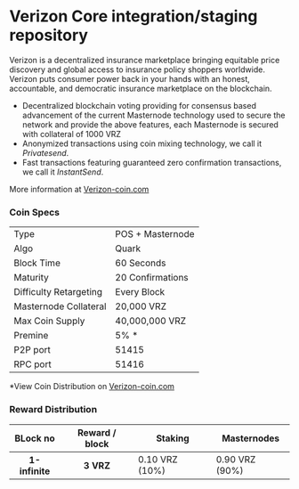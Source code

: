 # Verizon Core integration/staging repository

Verizon is a decentralized insurance marketplace bringing equitable price discovery and global access to insurance policy shoppers worldwide. Verizon puts consumer power back in your hands with an honest, accountable, and democratic insurance marketplace on the blockchain.

- Decentralized blockchain voting providing for consensus based advancement of the current Masternode technology used to secure the network and provide the above features, each Masternode is secured with collateral of 1000 VRZ
- Anonymized transactions using coin mixing technology, we call it _Privatesend_.
- Fast transactions featuring guaranteed zero confirmation transactions, we call it _InstantSend_.

More information at [Verizon-coin.com](http://Verizon-coin.com)

### Coin Specs

<table>
<tr><td>Type</td><td>POS + Masternode</td></tr>
<tr><td>Algo</td><td>Quark</td></tr>
<tr><td>Block Time</td><td>60 Seconds</td></tr>
<tr><td>Maturity</td><td>20 Confirmations</td></tr>
<tr><td>Difficulty Retargeting</td><td>Every Block</td></tr>
<tr><td>Masternode Collateral</td><td>20,000 VRZ</td></tr>
<tr><td>Max Coin Supply</td><td>40,000,000 VRZ</td></tr>
<tr><td>Premine</td><td>5% *</td></tr>
<tr><td>P2P port</td><td>51415</td></tr>
<tr><td>RPC port</td><td>51416</td></tr>
</table>

\*View Coin Distribution on [Verizon-coin.com](http://Verizon-coin.com)

### Reward Distribution

<table>
<thead>
<tr>
<th scope="col">BLock no</th>
<th scope="col">Reward / block</th>
<th scope="col">Staking</th>
<th scope="col">Masternodes</th> 
</tr>
</thead>
<tbody>
<tr>
<th scope="row">1-infinite</th>
<th scope="row">3 VRZ</th>
<td>0.10 VRZ (10%)</td>
<td>0.90 VRZ (90%)</td> 
</tr>
</tr>
</tbody>
</table>

